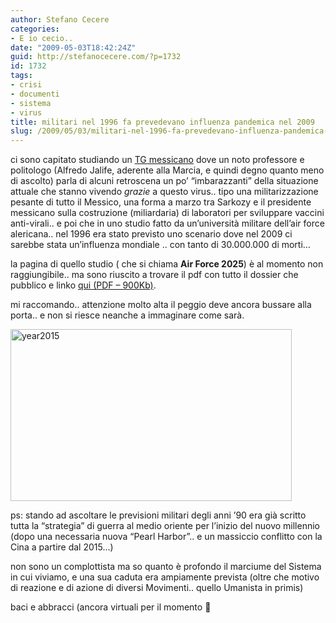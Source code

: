 ```yaml
---
author: Stefano Cecere
categories:
- E io cecio..
date: "2009-05-03T18:42:24Z"
guid: http://stefanocecere.com/?p=1732
id: 1732
tags:
- crisi
- documenti
- sistema
- virus
title: militari nel 1996 fa prevedevano influenza pandemica nel 2009
slug: /2009/05/03/militari-nel-1996-fa-prevedevano-influenza-pandemica-nel-2009/
---
```


ci sono capitato studiando un [TG messicano](http://www.youtube.com/watch?v=tuuSsAY5v4Y) dove un noto professore e politologo (Alfredo Jalife, aderente alla Marcia, e quindi degno quanto meno di ascolto) parla di alcuni retroscena un po&#8217; &#8220;imbarazzanti&#8221; della situazione attuale che stanno vivendo _grazie_ a questo virus.. tipo una militarizzazione pesante di tutto il Messico, una forma a marzo tra Sarkozy e il presidente messicano sulla costruzione (miliardaria) di laboratori per sviluppare vaccini anti-virali.. e poi che in uno studio fatto da un&#8217;università militare dell&#8217;air force alericana.. nel 1996 era stato previsto uno scenario dove nel 2009 ci sarebbe stata un&#8217;influenza mondiale .. con tanto di 30.000.000 di morti&#8230;

la pagina di quello studio ( che si chiama **Air Force 2025**) è al momento non raggiungibile.. ma sono riuscito a trovare il pdf con tutto il dossier che pubblico e linko [qui (PDF &#8211; 900Kb)](http://stefanocecere.com/wp-content/uploads/sites/3/2009/05/air-force-2025.pdf).
  
mi raccomando.. attenzione molto alta il peggio deve ancora bussare alla porta.. e non si riesce neanche a immaginare come sarà.
  
<img class="aligncenter size-full wp-image-1747" title="year2015" src="http://stefanocecere.com/wp-content/uploads/sites/3/2009/05/year2015.jpg" alt="year2015" width="450" height="275" srcset="http://stefanocecere.com/wp-content/uploads/sites/3/2009/05/year2015.jpg 450w, http://stefanocecere.com/wp-content/uploads/sites/3/2009/05/year2015-300x183.jpg 300w" sizes="(max-width: 450px) 100vw, 450px" />

ps: stando ad ascoltare le previsioni militari degli anni &#8217;90 era già scritto tutta la &#8220;strategia&#8221; di guerra al medio oriente per l&#8217;inizio del nuovo millennio (dopo una necessaria nuova &#8220;Pearl Harbor&#8221;.. e un massiccio conflitto con la Cina a partire dal 2015&#8230;)
  
non sono un complottista ma so quanto è profondo il marciume del Sistema in cui viviamo, e una sua caduta era ampiamente prevista (oltre che motivo di reazione e di azione di diversi Movimenti.. quello Umanista in primis)
  
baci e abbracci (ancora virtuali per il momento 🙂